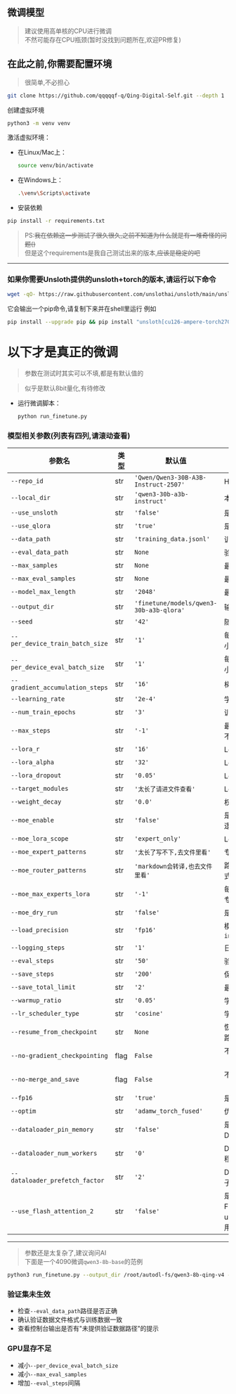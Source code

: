 ##  微调模型
> 建议使用高单核的CPU进行微调  
> 不然可能存在CPU瓶颈(暂时没找到问题所在,欢迎PR修复)  
## 在此之前,你需要配置环境
> 很简单,不必担心
```bash
git clone https://github.com/qqqqqf-q/Qing-Digital-Self.git --depth 1
```

创建虚拟环境
```bash
python3 -m venv venv
```


  激活虚拟环境：

  * 在Linux/Mac上：

    ```bash
    source venv/bin/activate
    ```
  * 在Windows上：

    ```bash
    .\venv\Scripts\activate
    ```

* 安装依赖

```bash
pip install -r requirements.txt
```

> PS:~~我在依赖这一步测试了很久很久,之前不知道为什么就是有一堆奇怪的问题()~~  
> 但是这个requirements是我自己测试出来的版本,~~应该是稳定的吧~~

---

### 如果你需要Unsloth提供的unsloth+torch的版本,请运行以下命令
```bash
wget -qO- https://raw.githubusercontent.com/unslothai/unsloth/main/unsloth/_auto_install.py | python -
```
它会输出一个pip命令,请复制下来并在shell里运行
例如
```bash
pip install --upgrade pip && pip install "unsloth[cu126-ampere-torch270] @ git+https://github.com/unslothai/unsloth.git"
```

# 以下才是真正的微调

>参数在测试时其实可以不填,都是有默认值的  

> 似乎是默认8bit量化,有待修改  
* 运行微调脚本：

  ```bash
  python run_finetune.py
  ```
###  模型相关参数(列表有四列,请滚动查看)

| 参数名                             | 类型   | 默认值                                                         | 说明                              |            
| ------------------------------- | ---- | --------------------------------------------- | ------------------------------- | 
| `--repo_id`                     | str  | `'Qwen/Qwen3-30B-A3B-Instruct-2507'`                        | HF 仓库ID                         |            
| `--local_dir`                   | str  | `'qwen3-30b-a3b-instruct'`                                  | 本地模型目录                          |            
| `--use_unsloth`                 | str  | `'false'`                                                   | 是否使用 unsloth                    |            
| `--use_qlora`                   | str  | `'true'`                                                    | 是否使用 qlora                      |            
| `--data_path`                   | str  | `'training_data.jsonl'`                                     | 训练数据路径                          |            
| `--eval_data_path`              | str  | `None`                                                      | 验证数据文件路径                        |            
| `--max_samples`                 | str  | `None`                                                      | 最大训练样本数                         |            
| `--max_eval_samples`            | str  | `None`                                                      | 最大验证样本数                         |            
| `--model_max_length`            | str  | `'2048'`                                                    | 最大序列长度                          |            
| `--output_dir`                  | str  | `'finetune/models/qwen3-30b-a3b-qlora'`                     | 输出目录                            |            
| `--seed`                        | str  | `'42'`                                                      | 随机种子                            |            
| `--per_device_train_batch_size` | str  | `'1'`                                                       | 每设备训练批次大小                       |           
| `--per_device_eval_batch_size`  | str  | `'1'`                                                       | 每设备验证批次大小                       |            
| `--gradient_accumulation_steps` | str  | `'16'`                                                      | 梯度累积步数                          |            
| `--learning_rate`               | str  | `'2e-4'`                                                    | 学习率                             |            
| `--num_train_epochs`            | str  | `'3'`                                                       | 训练轮数                            |            
| `--max_steps`                   | str  | `'-1'`                                                      | 最大步数，-1表示不限制                    |            
| `--lora_r`                      | str  | `'16'`                                                      | LoRA 秩                          |            
| `--lora_alpha`                  | str  | `'32'`                                                      | LoRA alpha 值                    |           
| `--lora_dropout`                | str  | `'0.05'`                                                    | LoRA dropout 率                  |            
| `--target_modules`              | str  | `'太长了请进文件查看'`                                         | LoRA 目标模块                       |            
| `--weight_decay`                | str  | `'0.0'`                                                     | 权重衰减                            |            
| `--moe_enable`                  | str  | `'false'`                                                   | 是否启用 MoE 注入逻辑                   |            
| `--moe_lora_scope`              | str  | `'expert_only'`                                             | LoRA 注入范围                       |            
| `--moe_expert_patterns`         | str  | `'太长了写不下,去文件里看'`                                     | 专家线性层模式                         |            
| `--moe_router_patterns`         | str  | `'markdown会转译,也去文件里看'`                                | 路由/门控线性层模式                     |             
| `--moe_max_experts_lora`        | str  | `'-1'`                                                      | 每层注入 LoRA 的专家数上限                |            
| `--moe_dry_run`                 | str  | `'false'`                                                   | 是否为 Dry-Run                     |            
| `--load_precision`              | str  | `'fp16'`                                                    | 模型加载精度：`int8` / `int4` / `fp16` |            
| `--logging_steps`               | str  | `'1'`                                                       | 日志记录步数                          |            
| `--eval_steps`                  | str  | `'50'`                                                      | 验证间隔步数                          |            
| `--save_steps`                  | str  | `'200'`                                                     | 保存模型步数                          |            
| `--save_total_limit`            | str  | `'2'`                                                       | 最多保存模型数量                        |           
| `--warmup_ratio`                | str  | `'0.05'`                                                    | 学习率预热比例                         |            
| `--lr_scheduler_type`           | str  | `'cosine'`                                                  | 学习率调度器类型                        |            
| `--resume_from_checkpoint`      | str  | `None`                                                      | 恢复训练的检查点路径                      |            
| `--no-gradient_checkpointing`   | flag | `False`                                                     | 不使用梯度检查点（使用时加此参数）               |            
| `--no-merge_and_save`           | flag | `False`                                                     | 不合并并保存模型（使用时加此参数）               |            
| `--fp16`                        | str  | `'true'`                                                    | 是否使用 fp16                       |            
| `--optim`                       | str  | `'adamw_torch_fused'`                                       | 优化器名称                           |            
| `--dataloader_pin_memory`       | str  | `'false'`                                                   | 是否固定 DataLoader 内存              |            
| `--dataloader_num_workers`      | str  | `'0'`                                                       | DataLoader 工作线程数                |            
| `--dataloader_prefetch_factor`  | str  | `'2'`                                                       | DataLoader 预取因子                 |            
| `--use_flash_attention_2`       | str  | `'false'`                                                   | 是否使用 FlashAttention2(对unsloth无效) （使用时加此参数）           |            

---
> 参数还是太复杂了,建议询问AI  
> 下面是一个4090微调`qwen3-8b-base`的范例
```bash
python3 run_finetune.py --output_dir /root/autodl-fs/qwen3-8b-qing-v4 --local_dir qwen3-8b-base --data_path ./training_data_ruozhi.jsonl --eval_data_path ./training_data_ruozhi_eval.jsonl --use_qlora true --lora_dropout 0.05 --num_train_epochs 8 --per_device_train_batch_size 4 --per_device_eval_batch_size 4 --gradient_accumulation_steps 8 --learning_rate 2e-5 --lr_scheduler cosine --logging_steps 5 --eval_steps 40 --save_steps 200 --warmup_ratio 0.05 --dataloader_num_workers 16 --fp16 true --use_unsloth true --no-gradient_checkpointing --dataloader_prefetch_factor 4
```
### 验证集未生效
- 检查`--eval_data_path`路径是否正确
- 确认验证数据文件格式与训练数据一致
- 查看控制台输出是否有"未提供验证数据路径"的提示

### GPU显存不足
- 减小`--per_device_eval_batch_size`
- 减小`--max_eval_samples`
- 增加`--eval_steps`间隔
